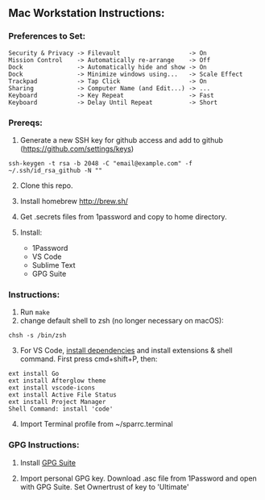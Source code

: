 ## Mac Workstation Instructions:

### Preferences to Set:

    Security & Privacy -> Filevault                   -> On
    Mission Control    -> Automatically re-arrange    -> Off
    Dock               -> Automatically hide and show -> On
    Dock               -> Minimize windows using...   -> Scale Effect
    Trackpad           -> Tap Click                   -> On
    Sharing            -> Computer Name (and Edit...) -> ...
    Keyboard           -> Key Repeat                  -> Fast
    Keyboard           -> Delay Until Repeat          -> Short

### Prereqs:

1. Generate a new SSH key for github access and add to github (https://github.com/settings/keys)
```
ssh-keygen -t rsa -b 2048 -C "email@example.com" -f ~/.ssh/id_rsa_github -N ""
```
2. Clone this repo.
3. Install homebrew http://brew.sh/
4. Get .secrets files from 1password and copy to home directory.
5. Install:

    - 1Password
    - VS Code
    - Sublime Text
    - GPG Suite

### Instructions:

1. Run `make`
2. change default shell to zsh (no longer necessary on macOS):
```
chsh -s /bin/zsh
```
3. For VS Code, [install dependencies](https://github.com/Microsoft/vscode-go) and install extensions & shell command. First press cmd+shift+P, then:
```
ext install Go
ext install Afterglow theme
ext install vscode-icons
ext install Active File Status
ext install Project Manager
Shell Command: install 'code'
```
4. Import Terminal profile from ~/sparrc.terminal

### GPG Instructions:

1. Install [GPG Suite](https://gpgtools.org/)

2. Import personal GPG key. Download .asc file from 1Password and open with GPG Suite. Set Ownertrust of key to 'Ultimate'

